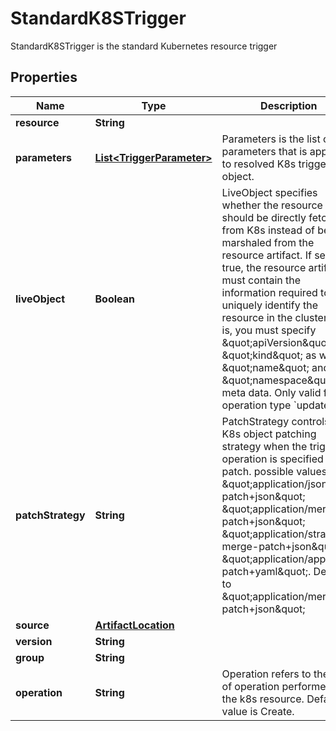 

# StandardK8STrigger

StandardK8STrigger is the standard Kubernetes resource trigger
## Properties

Name | Type | Description | Notes
------------ | ------------- | ------------- | -------------
**resource** | **String** |  | 
**parameters** | [**List&lt;TriggerParameter&gt;**](TriggerParameter.md) | Parameters is the list of parameters that is applied to resolved K8s trigger object. |  [optional]
**liveObject** | **Boolean** | LiveObject specifies whether the resource should be directly fetched from K8s instead of being marshaled from the resource artifact. If set to true, the resource artifact must contain the information required to uniquely identify the resource in the cluster, that is, you must specify \&quot;apiVersion\&quot;, \&quot;kind\&quot; as well as \&quot;name\&quot; and \&quot;namespace\&quot; meta data. Only valid for operation type &#x60;update&#x60; |  [optional]
**patchStrategy** | **String** | PatchStrategy controls the K8s object patching strategy when the trigger operation is specified as patch. possible values: \&quot;application/json-patch+json\&quot; \&quot;application/merge-patch+json\&quot; \&quot;application/strategic-merge-patch+json\&quot; \&quot;application/apply-patch+yaml\&quot;. Defaults to \&quot;application/merge-patch+json\&quot; |  [optional]
**source** | [**ArtifactLocation**](ArtifactLocation.md) |  |  [optional]
**version** | **String** |  | 
**group** | **String** |  | 
**operation** | **String** | Operation refers to the type of operation performed on the k8s resource. Default value is Create. |  [optional]



